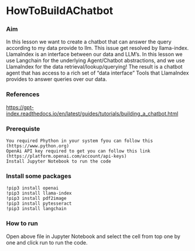 # HowToBuildAChatbot

### Aim
 In this lesson we want to create a chatbot that can answer the query according to my data provide to llm. This issue get resolved by llama-index. LlamaIndex is an interface between our data and LLM’s.
In this lesson we use Langchain for the underlying Agent/Chatbot abstractions, and we use LlamaIndex for the data retrieval/lookup/querying! The result is a chatbot agent that has access to a rich set of “data interface” Tools that LlamaIndex provides to answer queries over our data.

### References
https://gpt-index.readthedocs.io/en/latest/guides/tutorials/building_a_chatbot.html

### Prerequiste
`You required Phython in your system fyou can follow this (https://www.python.org)`<br/>
`OpenAi API key required to get you can follow this link (https://platform.openai.com/account/api-keys)` <br/>
`Install Jupyter Notebook to run the code` <br/>

### Install some packages

`!pip3 install openai` <br/>
`!pip3 install llama-index ` <br/>
`!pip3 install pdf2image` <br/>
`!pip3 install pytesseract` <br/>
`!pip3 install langchain` <br/>


### How to run
Open above file in Jupyter Notebook and select the cell from top one by one and click run to run the code.
